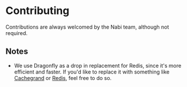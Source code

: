 # Contributing
Contributions are always welcomed by the Nabi team, although not required.

## Notes
* We use Dragonfly as a drop in replacement for Redis, since it's more efficient and faster. If you'd like to replace it
  with something like [Cachegrand](https://github.com/danielealbano/cachegrand/tree/main) or [Redis](https://github.com/redis/redis), feel free to do so.